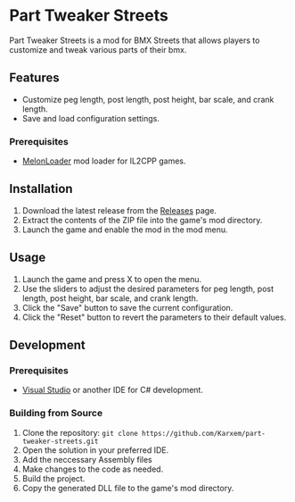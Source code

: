 # Part Tweaker Streets

Part Tweaker Streets is a mod for BMX Streets that allows players to customize and tweak various parts of their bmx.

## Features

- Customize peg length, post length, post height, bar scale, and crank length.
- Save and load configuration settings.

### Prerequisites

- [MelonLoader](link-to-melonloader) mod loader for IL2CPP games.

## Installation

1. Download the latest release from the [Releases](https://github.com/Karxem/part-tweaker-streets/releases) page.
2. Extract the contents of the ZIP file into the game's mod directory.
3. Launch the game and enable the mod in the mod menu.

## Usage

1. Launch the game and press X to open the menu.
2. Use the sliders to adjust the desired parameters for peg length, post length, post height, bar scale, and crank length.
3. Click the "Save" button to save the current configuration.
4. Click the "Reset" button to revert the parameters to their default values.

## Development

### Prerequisites

- [Visual Studio](https://visualstudio.microsoft.com/de/downloads/) or another IDE for C# development.

### Building from Source

1. Clone the repository: `git clone https://github.com/Karxem/part-tweaker-streets.git`
2. Open the solution in your preferred IDE.
3. Add the neccessary Assembly files
4. Make changes to the code as needed.
5. Build the project.
6. Copy the generated DLL file to the game's mod directory.
